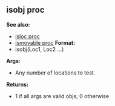 ## isobj proc
**See also:**
*   [isloc proc](/ref/proc/isloc.md) 
*   [ismovable proc](/ref/proc/ismovable.md) <!-- -->
**Format:**
*   isobj(Loc1, Loc2 \...)
<!-- -->
**Args:**
*   Any number of locations to test.
<!-- -->
**Returns:**
*   1 if all args are valid objs; 0 otherwise